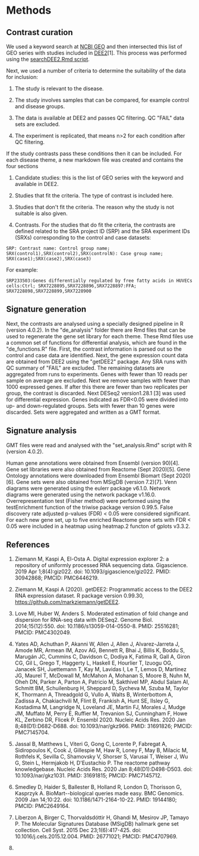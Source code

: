 # Methods

## Contrast curation

We used a keyword search at [NCBI GEO](https://www.ncbi.nlm.nih.gov/gds/) and then intersected this list of GEO series with studies included in [DEE2](http://dee2.io/huge/)[1].
This process was performed using the [searchDEE2.Rmd script](https://github.com/markziemann/dee2_gene_signatures/blob/master/searchDEE2.Rmd).

Next, we used a number of criteria to determine the suitability of the data for inclusion:

1. The study is relevant to the disease.

2. The study involves samples that can be compared, for example control and disease groups.

4. The data is available at DEE2 and passes QC filtering. QC "FAIL" data sets are excluded.

3. The experiment is replicated, that means n>2 for each condition after QC filtering.

If the study contrasts pass these conditions then it can be included.
For each disease theme, a new markdown file was created and contains the four sections

1. Candidate studies: this is the list of GEO series with the keyword and available in DEE2.

2. Studies that fit the criteria. The type of contrast is included here.

3. Studies that don't fit the criteria. The reason why the study is not suitable is also given.

4. Contrasts. For the studies that do fit the criteria, the contrasts are defined related to the SRA project ID (SRP) and the SRA experiment IDs (SRXs) corresponding to the control and case datasets:

`
SRP: Contrast name: Control group name; SRX(control1),SRX(control2),SRX(controlN): Case group name; 
SRX(case1);SRX(case2),SRX(case3)
`

For example:

`
SRP233503:Genes differentially regulated by free fatty acids in HUVECs cells:Ctrl; SRX7228895,SRX7228896,SRX7228897:FFA; SRX7228898,SRX7228899,SRX7228900
`

## Signature generation

Next, the contrasts are analysed using a specially designed pipeline in R (version 4.0.2).
In the "de_analysis" folder there are Rmd files that can be used to regenerate the gene set library for each theme.
These Rmd files use a common set of functions for differential analysis, which are found in the "de_functions.R" file.
First, the contrast information is parsed out so the control and case data are identified.
Next, the gene expression count data are obtained from DEE2 using the "getDEE2" package.
Any SRA runs with QC summary of "FAIL" are excluded.
The remaining datasets are aggregated from runs to experiments.
Genes with fewer than 10 reads per sample on average are excluded.
Next we remove samples with fewer than 1000 expressed genes.
If after this there are fewer than two replicates per group, the contrast is discarded.
Next DESeq2 version1.28.1 [3] was used for differential expression.
Genes indicated as FDR<0.05 were divided into up- and down-regulated groups.
Sets with fewer than 10 genes were discarded.
Sets were aggregated and written as a GMT format.

## Signature analysis

GMT files were read and analysed with the "set_analysis.Rmd" script with R (version 4.0.2).

Human gene annotations were obtained from Ensembl (version 90)[4].
Gene set libraries were also obtained from Reactome (Sept 2020)[5]. 
Gene Ontology annotations were downloaded from Ensembl Biomart (Sept 2020)[6].
Gene sets were also obtained from MSigDB (version 7.2)[7].
Venn diagrams were generated using the eulerr package v6.1.0.
Network diagrams were generated using the network package v1.16.0.
Overrepresentation test (Fisher method) were performed using the testEnrichment function of the triwise package version 0.99.5.
False discovery rate adjusted p-values (FDR) < 0.05 were considered significant.
For each new gene set, up to five enriched Reactome gene sets with FDR < 0.05 were included in a heatmap using heatmap.2 functon of gplots v3.3.2.

## References

1. Ziemann M, Kaspi A, El-Osta A. Digital expression explorer 2: a repository of uniformly processed RNA sequencing data. Gigascience. 2019 Apr 1;8(4):giz022. doi: 10.1093/gigascience/giz022. PMID: 30942868; PMCID: PMC6446219.

2. Ziemann M, Kaspi A (2020). getDEE2: Programmatic access to the DEE2 RNA expression dataset. R package version 0.99.30, https://github.com/markziemann/getDEE2.

3. Love MI, Huber W, Anders S. Moderated estimation of fold change and dispersion for RNA-seq data with DESeq2. Genome Biol. 2014;15(12):550. doi: 10.1186/s13059-014-0550-8. PMID: 25516281; PMCID: PMC4302049.

4. Yates AD, Achuthan P, Akanni W, Allen J, Allen J, Alvarez-Jarreta J, Amode MR, Armean IM, Azov AG, Bennett R, Bhai J, Billis K, Boddu S, Marugán JC, Cummins C, Davidson C, Dodiya K, Fatima R, Gall A, Giron CG, Gil L, Grego T, Haggerty L, Haskell E, Hourlier T, Izuogu OG, Janacek SH, Juettemann T, Kay M, Lavidas I, Le T, Lemos D, Martinez JG, Maurel T, McDowall M, McMahon A, Mohanan S, Moore B, Nuhn M, Oheh DN, Parker A, Parton A, Patricio M, Sakthivel MP, Abdul Salam AI, Schmitt BM, Schuilenburg H, Sheppard D, Sycheva M, Szuba M, Taylor K, Thormann A, Threadgold G, Vullo A, Walts B, Winterbottom A, Zadissa A, Chakiachvili M, Flint B, Frankish A, Hunt SE, IIsley G, Kostadima M, Langridge N, Loveland JE, Martin FJ, Morales J, Mudge JM, Muffato M, Perry E, Ruffier M, Trevanion SJ, Cunningham F, Howe KL, Zerbino DR, Flicek P. Ensembl 2020. Nucleic Acids Res. 2020 Jan 8;48(D1):D682-D688. doi: 10.1093/nar/gkz966. PMID: 31691826; PMCID: PMC7145704.

5. Jassal B, Matthews L, Viteri G, Gong C, Lorente P, Fabregat A, Sidiropoulos K, Cook J, Gillespie M, Haw R, Loney F, May B, Milacic M, Rothfels K, Sevilla C, Shamovsky V, Shorser S, Varusai T, Weiser J, Wu G, Stein L, Hermjakob H, D'Eustachio P. The reactome pathway knowledgebase. Nucleic Acids Res. 2020 Jan 8;48(D1):D498-D503. doi: 10.1093/nar/gkz1031. PMID: 31691815; PMCID: PMC7145712.

6. Smedley D, Haider S, Ballester B, Holland R, London D, Thorisson G, Kasprzyk A. BioMart--biological queries made easy. BMC Genomics. 2009 Jan 14;10:22. doi: 10.1186/1471-2164-10-22. PMID: 19144180; PMCID: PMC2649164.

7. Liberzon A, Birger C, Thorvaldsdóttir H, Ghandi M, Mesirov JP, Tamayo P. The Molecular Signatures Database (MSigDB) hallmark gene set collection. Cell Syst. 2015 Dec 23;1(6):417-425. doi: 10.1016/j.cels.2015.12.004. PMID: 26771021; PMCID: PMC4707969.

8. 
